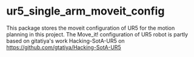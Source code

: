# ur5_single_arm_moveit_config
  This package stores the moveit configuration of UR5 for the motion planning in this project.
  The Move_it! configuration of UR5 robot is partly based on gitatiya's work Hacking-SotA-UR5 on https://github.com/gtatiya/Hacking-SotA-UR5